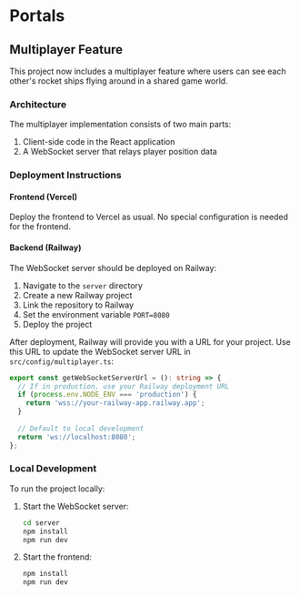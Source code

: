 # Portals

## Multiplayer Feature

This project now includes a multiplayer feature where users can see each other's rocket ships flying around in a shared game world.

### Architecture

The multiplayer implementation consists of two main parts:
1. Client-side code in the React application
2. A WebSocket server that relays player position data

### Deployment Instructions

#### Frontend (Vercel)

Deploy the frontend to Vercel as usual. No special configuration is needed for the frontend.

#### Backend (Railway)

The WebSocket server should be deployed on Railway:

1. Navigate to the `server` directory
2. Create a new Railway project
3. Link the repository to Railway
4. Set the environment variable `PORT=8080`
5. Deploy the project

After deployment, Railway will provide you with a URL for your project. Use this URL to update the WebSocket server URL in `src/config/multiplayer.ts`:

```typescript
export const getWebSocketServerUrl = (): string => {
  // If in production, use your Railway deployment URL
  if (process.env.NODE_ENV === 'production') {
    return 'wss://your-railway-app.railway.app';
  }
  
  // Default to local development
  return 'ws://localhost:8080';
};
```

### Local Development

To run the project locally:

1. Start the WebSocket server:
   ```bash
   cd server
   npm install
   npm run dev
   ```

2. Start the frontend:
   ```bash
   npm install
   npm run dev
   ```

